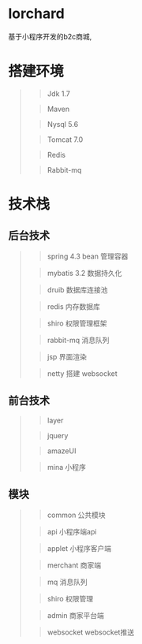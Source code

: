 # lorchard 
基于小程序开发的b2c商城,

# 搭建环境
>> Jdk 1.7
>
>> Maven
>
>> Nysql 5.6
>
>> Tomcat 7.0
>
>> Redis
>
>> Rabbit-mq
>

# 技术栈
## 后台技术
>> spring 4.3 bean 管理容器
>
>> mybatis 3.2 数据持久化
>
>> druib 数据库连接池
>
>> redis 内存数据库
>
>> shiro 权限管理框架
>
>> rabbit-mq 消息队列
>
>> jsp 界面渲染
>
>> netty 搭建 websocket
>
## 前台技术
>> layer
>
>> jquery
>
>> amazeUI
>
>> mina 小程序 
>
## 模块
>> common 公共模块
>
>> api 小程序端api
>
>> applet 小程序客户端
>
>> merchant 商家端
>  
>> mq 消息队列
>
>> shiro 权限管理
>
>> admin 商家平台端
>
>> websocket websocket推送
>
